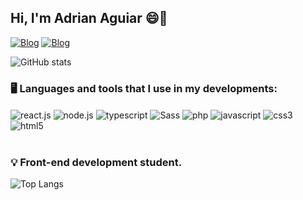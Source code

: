 ## Hi, I'm Adrian Aguiar 😄👋

[![Blog](https://img.shields.io/badge/LinkedIn-0077B5?style=for-the-badge&logo=linkedin&logoColor=white)](https://www.linkedin.com/in/adrian-ag/)
[![Blog](https://aleen42.github.io/badges/src/stackoverflow.svg)](https://pt.stackoverflow.com/users/275508/adrian-aguiar)

![GitHub stats](https://github-readme-stats.vercel.app/api?username=ollapapito&show_icons=true&theme=tokyonight)

### 🖥️ Languages and tools that I use in my developments:

<div style="display: inline-block">
    <img aLign="center" alt="react.js" src="https://img.shields.io/badge/React-20232A?style=for-the-badge&logo=react&logoColor=61DAFB">
    <img aLign="center" alt="node.js" src="https://img.shields.io/badge/Node.js-43853D?style=for-the-badge&logo=node.js&logoColor=white">
    <img aLign="center" alt="typescript" src="https://img.shields.io/badge/TypeScript-007ACC?style=for-the-badge&logo=typescript&logoColor=white">
    <img aLign="center" alt="Sass" src="https://img.shields.io/badge/sass-323330?style=for-the-badge&logo=sass&logoColor=ZZ0000">
    <img aLign="center" alt="php" src="https://img.shields.io/badge/PHP-323330?style=for-the-badge&logo=php&logoColor=F7DF1E">
    <img aLign="center" alt="javascript" src="https://img.shields.io/badge/JavaScript-323330?style=for-the-badge&logo=javascript&logoColor=F7DF1E">
    <img aLign="center" alt="css3" src="https://img.shields.io/badge/CSS3-1572B6?style=for-the-badge&logo=css3&logoColor=white">
    <img aLign="center" alt="html5" src="https://img.shields.io/badge/HTML5-E34F26?style=for-the-badge&logo=html5&logoColor=white">
</div><br><br>

### 💡 Front-end development student.

![Top Langs](https://github-readme-stats.vercel.app/api/top-langs/?username=ollapapito&layout=compact)
